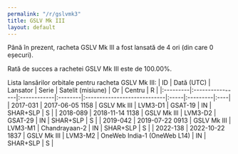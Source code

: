 ```yaml
---
permalink: "/r/gslvmk3"
title: GSLV Mk III
layout: default
---
```


Până în prezent, racheta GSLV Mk III a fost lansată de 4 ori (din care 0 eșecuri).

Rată de succes a rachetei GSLV Mk III este de 100.00%.

Lista lansărilor orbitale pentru racheta GSLV Mk III:
| ID       | Dată (UTC)      | Lansator    | Serie   | Satelit (misiune)           | Or   | Centru   | R   |
|:---------|:----------------|:------------|:--------|:----------------------------|:-----|:---------|:----|
| 2017-031 | 2017-06-05 1158 | GSLV Mk III | LVM3-D1 | GSAT-19                     | IN   | SHAR+SLP | S   |
| 2018-089 | 2018-11-14 1138 | GSLV Mk III | LVM3-D2 | GSAT-29                     | IN   | SHAR+SLP | S   |
| 2019-042 | 2019-07-22 0913 | GSLV Mk III | LVM3-M1 | Chandrayaan-2               | IN   | SHAR+SLP | S   |
| 2022-138 | 2022-10-22 1837 | GSLV Mk III | LVM3-M2 | OneWeb India-1 (OneWeb L14) | IN   | SHAR+SLP | S   |
